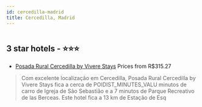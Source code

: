 ```yaml
---
id: cercedilla-madrid
title: Cercedilla, Madrid
---
```


<center><img src="https://i.travelapi.com/hotels/67000000/66780000/66777700/66777683/f08c81a2_z.jpg" alt="" /></center>


##  3 star hotels - ⭐️⭐️⭐️

-    [Posada Rural Cercedilla by Vivere Stays](https://www.hurb.com/br/aud/https://www.hurb.com/br/hotels/cercedilla/posada-rural-cercedilla-by-vivere-stays-HT-HDQM?cmp=18055) Prices from R$315.27
   > Com excelente localização em Cercedilla, Posada Rural Cercedilla by Vivere Stays fica a cerca de POIDIST_MINUTES_VALU minutos de carro de Igreja de São Sebastião e a 7 minutos de Parque Recreativo de las Berceas.  Este hotel fica a 13 km de Estação de Esq
